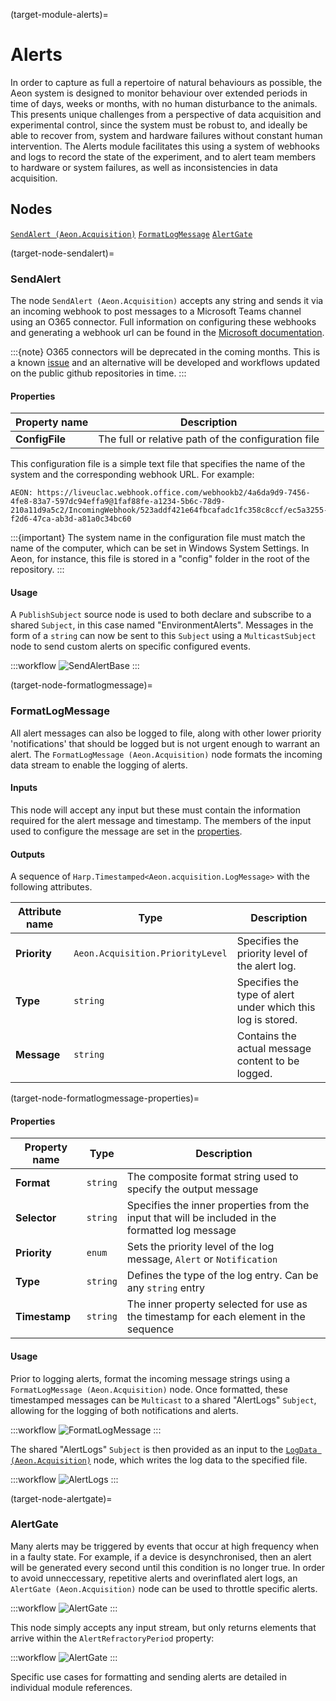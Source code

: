 (target-module-alerts)=
# Alerts

In order to capture as full a repertoire of natural behaviours as possible, the Aeon system is designed to monitor behaviour over extended periods in time of days, weeks or months, with no human disturbance to the animals. 
This presents unique challenges from a perspective of data acquisition and experimental control, since the system must be robust to, and ideally be able to recover from, system and hardware failures without constant human intervention. 
The Alerts module facilitates this using a system of webhooks and logs to record the state of the experiment, and to alert team members to hardware or system failures, as well as inconsistencies in data acquisition. 

## Nodes
[`SendAlert (Aeon.Acquisition)`](#sendalert)
[`FormatLogMessage`](#formatlogmessage)
[`AlertGate`](#alertgate)

(target-node-sendalert)=
### SendAlert
The node `SendAlert (Aeon.Acquisition)` accepts any string and sends it via an incoming webhook to post messages to a Microsoft Teams channel using an O365 connector. Full information on configuring these webhooks and generating a webhook url can be found in the [Microsoft documentation](https://learn.microsoft.com/en-us/microsoftteams/platform/webhooks-and-connectors/how-to/add-incoming-webhook?tabs=newteams%2Cdotnet).

:::{note}
O365 connectors will be deprecated in the coming months. This is a known [issue](aeon-experiments-github:issues/591) and an alternative will be developed and workflows updated on the public github repositories in time.
:::

#### Properties
| Property name      | Description                                                 |
|--------------------|-------------------------------------------------------------|
| **ConfigFile**     | The full or relative path of the configuration file         |

This configuration file is a simple text file that specifies the name of the system and the corresponding webhook URL. 
For example:

```
AEON: https://liveuclac.webhook.office.com/webhookb2/4a6da9d9-7456-4fe8-83a7-597dc94effa9@1faf88fe-a1234-5b6c-78d9-210a11d9a5c2/IncomingWebhook/523addf421e64fbcafadc1fc358c8ccf/ec5a3255-f2d6-47ca-ab3d-a81a0c34bc60
```

:::{important}
The system name in the configuration file must match the name of the computer, which can be set in Windows System Settings.
In Aeon, for instance, this file is stored in a "config" folder in the root of the repository. 
::: 

#### Usage
A `PublishSubject` source node is used to both declare and subscribe to a shared `Subject`, in this case named "EnvironmentAlerts". 
Messages in the form of a `string` can now be sent to this `Subject` using a `MulticastSubject` node to send custom alerts on specific configured events.  

:::workflow
![SendAlertBase](../../workflows/environmentAlertsBase.bonsai)
:::

(target-node-formatlogmessage)=
### FormatLogMessage
All alert messages can also be logged to file, along with other lower priority 'notifications' that should be logged but is not urgent enough to warrant an alert. 
The `FormatLogMessage (Aeon.Acquisition)` node formats the incoming data stream to enable the logging of alerts. 

#### Inputs
This node will accept any input but these must contain the information required for the alert message and timestamp. 
The members of the input used to configure the message are set in the [properties](target-node-formatlogmessage-properties).

#### Outputs
A sequence of `Harp.Timestamped<Aeon.acquisition.LogMessage>` with the following attributes. 

| Attribute name     | Type                             | Description                                                  |
|--------------------|----------------------------------|--------------------------------------------------------------|
| **Priority**       | `Aeon.Acquisition.PriorityLevel` | Specifies the priority level of the alert log.               |
| **Type**           | `string`                         | Specifies the type of alert under which this log is stored.  |
| **Message**        | `string`                         | Contains the actual message content to be logged.            |

(target-node-formatlogmessage-properties)=
#### Properties
| Property name        | Type            | Description                                                                                             |
|----------------------|-----------------|---------------------------------------------------------------------------------------------------------|
| **Format**           | `string`        | The composite format string used to specify the output message                                          |
| **Selector**         | `string`        | Specifies the inner properties from the input that will be included in the formatted log message        |
| **Priority**         | `enum`          | Sets the priority level of the log message, `Alert` or `Notification`                                   |
| **Type**             | `string`        | Defines the type of the log entry. Can be any `string` entry                                            |
| **Timestamp**        | `string`        | The inner property selected for use as the timestamp for each element in the sequence                   |

#### Usage
Prior to logging alerts, format the incoming message strings using a `FormatLogMessage (Aeon.Acquisition)` node.
Once formatted, these timestamped messages can be `Multicast` to a shared "AlertLogs" `Subject`, allowing for the logging of both notifications and alerts.

:::workflow
![FormatLogMessage](../../workflows/formatLogMessage.bonsai)
::: 

The shared "AlertLogs" `Subject` is then provided as an input to the [`LogData (Aeon.Acquisition)`](target-node-logdata) node, which writes the log data to the specified file. 

:::workflow
![AlertLogs](../../workflows/alertLogs.bonsai)
::: 

(target-node-alertgate)=
### AlertGate
Many alerts may be triggered by events that occur at high frequency when in a faulty state. 
For example, if a device is desynchronised, then an alert will be generated every second until this condition is no longer true. 
In order to avoid unneccessary, repetitive alerts and overinflated alert logs, an `AlertGate (Aeon.Acquisition)` node can be used to throttle specific alerts.

:::workflow
![AlertGate](../../workflows/alertGate.bonsai)
::: 

This node simply accepts any input stream, but only returns elements that arrive within the `AlertRefractoryPeriod`  property:

:::workflow
![AlertGate](../../workflows/alertGateDetail.bonsai)
:::

Specific use cases for formatting and sending alerts are detailed in individual module references.